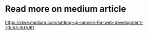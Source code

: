 # Read more on medium article
https://xlwe.medium.com/setting-up-neovim-for-web-development-70c57c3d7d61
